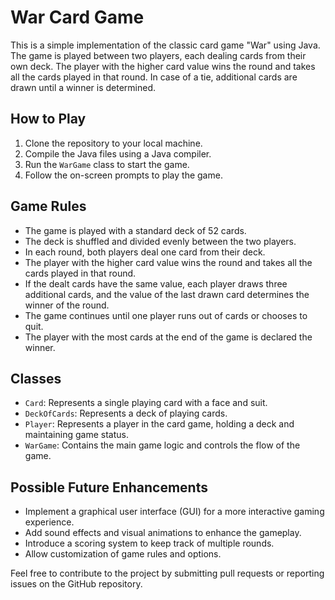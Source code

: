 # War Card Game

This is a simple implementation of the classic card game "War" using Java. The game is played between two players, each dealing cards from their own deck. The player with the higher card value wins the round and takes all the cards played in that round. In case of a tie, additional cards are drawn until a winner is determined.

## How to Play

1. Clone the repository to your local machine.
2. Compile the Java files using a Java compiler.
3. Run the `WarGame` class to start the game.
4. Follow the on-screen prompts to play the game.

## Game Rules

- The game is played with a standard deck of 52 cards.
- The deck is shuffled and divided evenly between the two players.
- In each round, both players deal one card from their deck.
- The player with the higher card value wins the round and takes all the cards played in that round.
- If the dealt cards have the same value, each player draws three additional cards, and the value of the last drawn card determines the winner of the round.
- The game continues until one player runs out of cards or chooses to quit.
- The player with the most cards at the end of the game is declared the winner.

## Classes

- `Card`: Represents a single playing card with a face and suit.
- `DeckOfCards`: Represents a deck of playing cards.
- `Player`: Represents a player in the card game, holding a deck and maintaining game status.
- `WarGame`: Contains the main game logic and controls the flow of the game.

## Possible Future Enhancements

- Implement a graphical user interface (GUI) for a more interactive gaming experience.
- Add sound effects and visual animations to enhance the gameplay.
- Introduce a scoring system to keep track of multiple rounds.
- Allow customization of game rules and options.

Feel free to contribute to the project by submitting pull requests or reporting issues on the GitHub repository.
